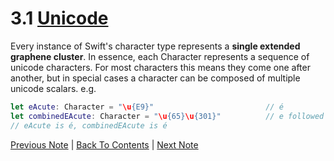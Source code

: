 # 3.1 [Unicode](https://developer.apple.com/library/content/documentation/Swift/Conceptual/Swift_Programming_Language/StringsAndCharacters.html#//apple_ref/doc/uid/TP40014097-CH7-ID293)

Every instance of Swift's character type represents a **single extended graphene cluster**. In essence, each Character represents a sequence of unicode characters. For most characters this means they come one after another, but in special cases a character can be composed of multiple unicode scalars. e.g.
```Swift
let eAcute: Character = "\u{E9}"                         // é
let combinedEAcute: Character = "\u{65}\u{301}"          // e followed by ́
// eAcute is é, combinedEAcute is é
```

[Previous Note](../3%20-%20Strings%20and%20Characters/3.0%20-%20Strings%20and%20Characters.md) | [Back To Contents](https://github.com/Firanus/swift-language-guide-notes) |  [Next Note](../3%20-%20Strings%20and%20Characters/3.2%20-%20Counting%20Characters.md)